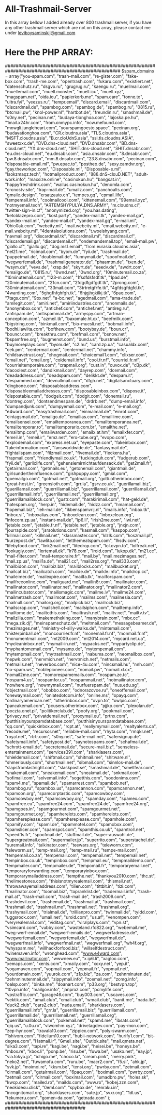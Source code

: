 # All-Trashmail-Server
In this array bellow I added already over 800 trashmail server,
if you have any other trashmail server which are not on this array, please contact me under leviboysaminskij@gmail.com

# Here the PHP ARRAY:

###################################################################################################
$spam_domains = array("you-spam.com",
"trash-mail.com",
"re-gister.com",
"fake-box.com",
"trash-me.com",
"opentrash.com",
"fukaru.com",
"existiert.net",
"datenschutz.ru",
"dsgvo.ru",
"grugrug.ru",
"kaengu.ru",
"muellmail.com",
"muellemail.com",
"muell.monster",
"muell.icu",
"muell.xyz",
"magspam.net",
"oida.icu",
"papierkorb.me",
"spam.care",
"tonne.to",
"ultra.fyi",
"yeezus.ru",
"tempr.email",
"discard.email",
"discardmail.com",
"discardmail.de",
"spambog.com",
"spambog.de",
"spambog.ru",
"0815.ru",
"btcmail.pw",
"knol-power.nl",
"hartbot.de",
"freundin.ru",
"smashmail.de",
"s0ny.net",
"pecinan.net",
"budaya-tionghoa.com",
"lajoska.pe.hu",
"1mail.x24hr.com",
"from.onmypc.info",
"now.mefound.com",
"mowgli.jungleheart.com",
"yourspamgoesto.space",
"pecinan.org",
"budayationghoa.com",
"CR.cloudns.asia",
"TLS.cloudns.asia",
"MSFT.cloudns.asia",
"B.cr.cloUdnS.asia",
"ssl.tls.cloudns.ASIA",
"sweetxxx.de",
"DVD.dns-cloud.net",
"DVD.dnsabr.com",
"BD.dns-cloud.net",
"YX.dns-cloud.net",
"SHIT.dns-cloud.net",
"SHIT.dnsabr.com",
"eu.dns-cloud.net",
"eu.dnsabr.com",
"asia.dnsabr.com",
"8.dnsabr.com",
"pw.8.dnsabr.com",
"mm.8.dnsabr.com",
"23.8.dnsabr.com",
"pecinan.com",
"disposable-email.ml",
"pw.epac.to",
"postheo.de",
"sexy.camdvr.org",
"gay.theworkpc.com",
"Disposable.ml",
"Disposable-e.ml",
"laokzmaqz.tech",
"hotmailproduct.com",
"888.dnS-clouD.NET",
"adult-work.info",
"maxsize.online",
"casinokun.hu",
"bangsat.in",
"happyfreshdrink.com",
"wallus.casinokun.hu",
"denomla.com",
"cronostv.site",
"trap-mail.de",
"umailz.com",
"panchoalts.com",
"gmaile.design",
"ersatzauto.ch",
"tempes.gq",
"cpmail.life",
"tempemail.info",
"coolmailcool.com",
"kittenemail.com",
"99email.xyz",
"notmyemail.tech",
"ARTEMSHYPULYA.DNS.ARMY",
"m.cloudns.cl",
"twitter-sign-in.cf",
"anonymized.org",
"you.has.dating",
"ketoblazepro.com",
"kost.party",
"yandex-mail.tk",
"yandex-mail.ga",
"yandex-mail.ml",
"yandex-mail.cf",
"yandex-mail.gq",
"e-mali.ml",
"0hio0ak.com",
"webcity.ml",
"mail.webcity.ml",
"email.webcity.ml",
"e-mail.webcity.ml",
"4dentalsolutions.com",
"t.woeishyang.com",
"navmail.org",
"discardmail.tk",
"discardmail.ml",
"discardmail.cf",
"discardemail.ga",
"discardemail.cf",
"ondemandemail.top",
"email-mail.pw",
"giallo.cf",
"giallo.gq",
"dog.ms1.email",
"from.eurasia.cloudns.asia",
"nel21.me",
"ricimail.com",
"byom.de",
"fyii.de",
"trashmail.de",
"puppetmail.de",
"doublemail.de",
"funnymail.de",
"spoofmail.de",
"wegwerfemail.de",
"trashmailgenerator.de",
"phaamtm.de",
"txen.de",
"wsym.de",
"vevs.de",
"xrap.de",
"skyrt.de",
"eeedv.de",
"awdrt.com",
"emailgo.de",
"0815.ru",
"0wnd.net",
"0wnd.org",
"10minutemail.co.za",
"10minutemail.com",
"123-m.com",
"1fsdfdsfsdf.tk",
"1pad.de",
"20minutemail.com",
"21cn.com",
"2fdgdfgdfgdf.tk",
"2prong.com",
"30minutemail.com",
"33mail.com",
"3trtretgfrfe.tk",
"4gfdsgfdgfd.tk",
"4warding.com",
"5ghgfhfghfgh.tk",
"6hjgjhgkilkj.tk",
"6paq.com",
"7tags.com",
"9ox.net",
"a-bc.net",
"agedmail.com",
"ama-trade.de",
"amilegit.com",
"amiri.net",
"amiriindustries.com",
"anonmails.de",
"anonymbox.com",
"antichef.com",
"antichef.net",
"antireg.ru",
"antispam.de",
"antispammail.de",
"armyspy.com",
"artman-conception.com",
"azmeil.tk",
"baxomale.ht.cx",
"beefmilk.com",
"bigstring.com",
"binkmail.com",
"bio-muesli.net",
"bobmail.info",
"bodhi.lawlita.com",
"bofthew.com",
"bootybay.de",
"boun.cr",
"bouncr.com",
"breakthru.com",
"brefmail.com",
"bsnow.net",
"bspamfree.org",
"bugmenot.com",
"bund.us",
"burstmail.info",
"buymoreplays.com",
"byom.de",
"c2.hu",
"card.zp.ua",
"casualdx.com",
"cek.pm",
"centermail.com",
"centermail.net",
"chammy.info",
"childsavetrust.org",
"chogmail.com",
"choicemail1.com",
"clixser.com",
"cmail.net",
"cmail.org",
"coldemail.info",
"cool.fr.nf",
"courriel.fr.nf",
"courrieltemporaire.com",
"crapmail.org",
"cust.in",
"cuvox.de",
"d3p.dk",
"dacoolest.com",
"dandikmail.com",
"dayrep.com",
"dcemail.com",
"deadaddress.com",
"deadspam.com",
"delikkt.de",
"despam.it",
"despammed.com",
"devnullmail.com",
"dfgh.net",
"digitalsanctuary.com",
"dingbone.com",
"disposableaddress.com",
"disposableemailaddresses.com",
"disposableinbox.com",
"dispose.it",
"dispostable.com",
"dodgeit.com",
"dodgit.com",
"donemail.ru",
"dontreg.com",
"dontsendmespam.de",
"drdrb.net",
"dump-email.info",
"dumpandjunk.com",
"dumpyemail.com",
"e-mail.com",
"e-mail.org",
"e4ward.com",
"easytrashmail.com",
"einmalmail.de",
"einrot.com",
"eintagsmail.de",
"emailgo.de",
"emailias.com",
"emaillime.com",
"emailsensei.com",
"emailtemporanea.com",
"emailtemporanea.net",
"emailtemporar.ro",
"emailtemporario.com.br",
"emailthe.net",
"emailtmp.com",
"emailwarden.com",
"emailx.at.hm",
"emailxfer.com",
"emeil.in",
"emeil.ir",
"emz.net",
"ero-tube.org",
"evopo.com",
"explodemail.com",
"express.net.ua",
"eyepaste.com",
"fakeinbox.com",
"fakeinformation.com",
"fansworldwide.de",
"fantasymail.de",
"fightallspam.com",
"filzmail.com",
"fivemail.de",
"fleckens.hu",
"frapmail.com",
"friendlymail.co.uk",
"fuckingduh.com",
"fudgerub.com",
"fyii.de",
"garliclife.com",
"gehensiemirnichtaufdensack.de",
"get2mail.fr",
"getairmail.com",
"getmails.eu",
"getonemail.com",
"giantmail.de",
"girlsundertheinfluence.com",
"gishpuppy.com",
"gmial.com",
"goemailgo.com",
"gotmail.net",
"gotmail.org",
"gotti.otherinbox.com",
"great-host.in",
"greensloth.com",
"grr.la",
"gsrv.co.uk",
"guerillamail.biz",
"guerillamail.com",
"guerrillamail.biz",
"guerrillamail.com",
"guerrillamail.de",
"guerrillamail.info",
"guerrillamail.net",
"guerrillamail.org",
"guerrillamailblock.com",
"gustr.com",
"harakirimail.com",
"hat-geld.de",
"hatespam.org",
"herp.in",
"hidemail.de",
"hidzz.com",
"hmamail.com",
"hopemail.biz",
"ieh-mail.de",
"ikbenspamvrij.nl",
"imails.info",
"inbax.tk",
"inbox.si",
"inboxalias.com",
"inboxclean.com",
"inboxclean.org",
"infocom.zp.ua",
"instant-mail.de",
"ip6.li",
"irish2me.com",
"iwi.net",
"jetable.com",
"jetable.fr.nf",
"jetable.net",
"jetable.org",
"jnxjn.com",
"jourrapide.com",
"jsrsolutions.com",
"kasmail.com",
"kaspop.com",
"killmail.com",
"killmail.net",
"klassmaster.com",
"klzlk.com",
"koszmail.pl",
"kurzepost.de",
"lawlita.com",
"letthemeatspam.com",
"lhsdv.com",
"lifebyfood.com",
"link2mail.net",
"litedrop.com",
"lol.ovpn.to",
"lolfreak.net",
"lookugly.com",
"lortemail.dk",
"lr78.com",
"lroid.com",
"lukop.dk",
"m21.cc",
"mail-filter.com",
"mail-temporaire.fr",
"mail.by",
"mail.mezimages.net",
"mail.zp.ua",
"mail1a.de",
"mail21.cc",
"mail2rss.org",
"mail333.com",
"mailbidon.com",
"mailbiz.biz",
"mailblocks.com",
"mailbucket.org",
"mailcat.biz",
"mailcatch.com",
"mailde.de",
"mailde.info",
"maildrop.cc",
"maileimer.de",
"mailexpire.com",
"mailfa.tk",
"mailforspam.com",
"mailfreeonline.com",
"mailguard.me",
"mailin8r.com",
"mailinater.com",
"mailinator.com",
"mailinator.net",
"mailinator.org",
"mailinator2.com",
"mailincubator.com",
"mailismagic.com",
"mailme.lv",
"mailme24.com",
"mailmetrash.com",
"mailmoat.com",
"mailms.com",
"mailnesia.com",
"mailnull.com",
"mailorg.org",
"mailpick.biz",
"mailrock.biz",
"mailscrap.com",
"mailshell.com",
"mailsiphon.com",
"mailtemp.info",
"mailtome.de",
"mailtothis.com",
"mailtrash.net",
"mailtv.net",
"mailtv.tv",
"mailzilla.com",
"makemetheking.com",
"manybrain.com",
"mbx.cc",
"mega.zik.dj",
"meinspamschutz.de",
"meltmail.com",
"messagebeamer.de",
"mezimages.net",
"ministry-of-silly-walks.de",
"mintemail.com",
"misterpinball.de",
"moncourrier.fr.nf",
"monemail.fr.nf",
"monmail.fr.nf",
"monumentmail.com",
"mt2009.com",
"mt2014.com",
"mycard.net.ua",
"mycleaninbox.net",
"mymail-in.net",
"mypacks.net",
"mypartyclip.de",
"myphantomemail.com",
"mysamp.de",
"mytempemail.com",
"mytempmail.com",
"mytrashmail.com",
"nabuma.com",
"neomailbox.com",
"nepwk.com",
"nervmich.net",
"nervtmich.net",
"netmails.com",
"netmails.net",
"neverbox.com",
"nice-4u.com",
"nincsmail.hu",
"nnh.com",
"no-spam.ws",
"noblepioneer.com",
"nomail.pw",
"nomail.xl.cx",
"nomail2me.com",
"nomorespamemails.com",
"nospam.ze.tc",
"nospam4.us",
"nospamfor.us",
"nospammail.net",
"notmailinator.com",
"nowhere.org",
"nowmymail.com",
"nurfuerspam.de",
"nus.edu.sg",
"objectmail.com",
"obobbo.com",
"odnorazovoe.ru",
"oneoffemail.com",
"onewaymail.com",
"onlatedotcom.info",
"online.ms",
"opayq.com",
"ordinaryamerican.net",
"otherinbox.com",
"ovpn.to",
"owlpic.com",
"pancakemail.com",
"pcusers.otherinbox.com",
"pjjkp.com",
"plexolan.de",
"poczta.onet.pl",
"politikerclub.de",
"poofy.org",
"pookmail.com",
"privacy.net",
"privatdemail.net",
"proxymail.eu",
"prtnx.com",
"putthisinyourspamdatabase.com",
"putthisinyourspamdatabase.com",
"qq.com",
"quickinbox.com",
"rcpt.at",
"reallymymail.com",
"realtyalerts.ca",
"recode.me",
"recursor.net",
"reliable-mail.com",
"rhyta.com",
"rmqkr.net",
"royal.net",
"rtrtr.com",
"s0ny.net",
"safe-mail.net",
"safersignup.de",
"safetymail.info",
"safetypost.de",
"saynotospams.com",
"schafmail.de",
"schrott-email.de",
"secretemail.de",
"secure-mail.biz",
"senseless-entertainment.com",
"services391.com",
"sharklasers.com",
"shieldemail.com",
"shiftmail.com",
"shitmail.me",
"shitware.nl",
"shmeriously.com",
"shortmail.net",
"sibmail.com",
"sinnlos-mail.de",
"slapsfromlastnight.com",
"slaskpost.se",
"smashmail.de",
"smellfear.com",
"snakemail.com",
"sneakemail.com",
"sneakmail.de",
"snkmail.com",
"sofimail.com",
"solvemail.info",
"sogetthis.com",
"soodonims.com",
"spam4.me",
"spamail.de",
"spamarrest.com",
"spambob.net",
"spambog.ru",
"spambox.us",
"spamcannon.com",
"spamcannon.net",
"spamcon.org",
"spamcorptastic.com",
"spamcowboy.com",
"spamcowboy.net",
"spamcowboy.org",
"spamday.com",
"spamex.com",
"spamfree.eu",
"spamfree24.com",
"spamfree24.de",
"spamfree24.org",
"spamgoes.in",
"spamgourmet.com",
"spamgourmet.net",
"spamgourmet.org",
"spamherelots.com",
"spamherelots.com",
"spamhereplease.com",
"spamhereplease.com",
"spamhole.com",
"spamify.com",
"spaml.de",
"spammotel.com",
"spamobox.com",
"spamslicer.com",
"spamspot.com",
"spamthis.co.uk",
"spamtroll.net",
"speed.1s.fr",
"spoofmail.de",
"stuffmail.de",
"super-auswahl.de",
"supergreatmail.com",
"supermailer.jp",
"superrito.com",
"superstachel.de",
"suremail.info",
"talkinator.com",
"teewars.org",
"teleworm.com",
"teleworm.us",
"temp-mail.org",
"temp-mail.ru",
"tempe-mail.com",
"tempemail.co.za",
"tempemail.com",
"tempemail.net",
"tempemail.net",
"tempinbox.co.uk",
"tempinbox.com",
"tempmail.eu",
"tempmaildemo.com",
"tempmailer.com",
"tempmailer.de",
"tempomail.fr",
"temporaryemail.net",
"temporaryforwarding.com",
"temporaryinbox.com",
"temporarymailaddress.com",
"tempthe.net",
"thankyou2010.com",
"thc.st",
"thelimestones.com",
"thisisnotmyrealemail.com",
"thismail.net",
"throwawayemailaddress.com",
"tilien.com",
"tittbit.in",
"tizi.com",
"tmailinator.com",
"toomail.biz",
"topranklist.de",
"tradermail.info",
"trash-mail.at",
"trash-mail.com",
"trash-mail.de",
"trash2009.com",
"trashdevil.com",
"trashemail.de",
"trashmail.at",
"trashmail.com",
"trashmail.de",
"trashmail.me",
"trashmail.net",
"trashmail.org",
"trashymail.com",
"trialmail.de",
"trillianpro.com",
"twinmail.de",
"tyldd.com",
"uggsrock.com",
"umail.net",
"uroid.com",
"us.af",
"venompen.com",
"veryrealemail.com",
"viditag.com",
"viralplays.com",
"vpn.st",
"vsimcard.com",
"vubby.com",
"wasteland.rfc822.org",
"webemail.me",
"weg-werf-email.de",
"wegwerf-emails.de",
"wegwerfadresse.de",
"wegwerfemail.com",
"wegwerfemail.de",
"wegwerfmail.de",
"wegwerfmail.info",
"wegwerfmail.net",
"wegwerfmail.org",
"wh4f.org",
"whyspam.me",
"willhackforfood.biz",
"willselfdestruct.com",
"winemaven.info",
"wronghead.com",
"www.e4ward.com",
"www.mailinator.com",
"wwwnew.eu",
"x.ip6.li",
"xagloo.com",
"xemaps.com",
"xents.com",
"xmaily.com",
"xoxy.net",
"yep.it",
"yogamaven.com",
"yopmail.com",
"yopmail.fr",
"yopmail.net",
"yourdomain.com",
"yuurok.com",
"z1p.biz",
"za.com",
"zehnminuten.de",
"zehnminutenmail.de",
"zippymail.info",
"zoemail.net",
"zomg.info",
"oalsp.com",
"binka.me",
"doanart.com",
"p33.org",
"bestvpn.top",
"10vpn.info",
"mailgov.info",
"janproz.com",
"pcmylife.com",
"vpstraffic.com",
"garage46.com",
"buy003.com",
"uscaves.com",
"vektik.com",
"amail.club",
"cmail.club",
"wmail.club",
"banit.me",
"nada.ltd",
"duck2.club",
"cars2.club",
"nada.email",
"sharklasers.com",
"guerrillamail.info",
"grr.la",
"guerrillamail.biz",
"guerrillamail.com",
"guerrillamail.de",
"guerrillamail.net",
"guerrillamail.org",
"guerrillamailblock.com",
"pokemail.net",
"spam4.me",
"ibsats.com",
"qiq.us",
"u.0u.ro",
"vlwomhm.xyz",
"drivetagdev.com",
"pay-mon.com",
"zep-hyr.com",
"travala10.com",
"zippiex.com",
"poly-swarm.com",
"1shivom.com",
"fidelium10.com",
"hubii-network.com",
"hurify1.com",
"bit-degree.com",
"Hatmail.ir",
"Gmeil.site",
"Outlok.site",
"mail.qmeta.net",
"sika3.com",
"tapi.re",
"kagi.be",
"nagi.be",
"heisei.be",
"honeys.be",
"mbox.re",
"kbox.li",
"ponp.be",
"risu.be",
"fuwa.be",
"usako.net",
"eay.jp",
"via.tokyo.jp",
"ichigo.me",
"choco.la",
"cream.pink",
"merry.pink",
"neko2.net",
"fuwamofu.com",
"ruru.be",
"macr2.com",
"f5.si",
"ahk.jp",
"svk.jp",
"moimoi.re",
"kksm.be",
"tensi.org",
"pwrby.com",
"zetmail.com",
"clrmail.com",
"getairmail.com",
"6paq.com",
"boximail.com",
"pwrby.com",
"zetmail.com",
"clrmail.com",
"boximail.com",
"umadbro.pw",
"holes.sk",
"kwcp.com",
"mailed.ro",
"maildx.com",
"xww.ro",
"kobej.zzn.com",
"neokidesu.click",
"0eml.com",
"spybox.de",
"renraku.in",
"incognitomail.org",
"sharklasers.com",
"sute.jp",
"svxr.org",
"1dl.us",
"tekumeru.com",
"gomen-da.com",
"getnada.com"
);
######################################################################################
